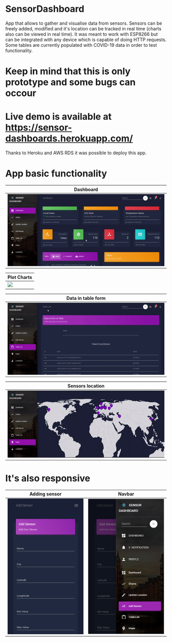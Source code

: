 # SensorDashboard
App that allows to gather and visualise data from sensors.
Sensors can be freely added, modified and it's location can be
tracked in real time (charts also can be viewed in real time).
It was meant to work with ESP8266 but can be integrated with any
device which is capable of doing HTTP requests.
Some tables are currently populated with COVID-19 data in order to test functionality.

# Keep in mind that this is only prototype and some bugs can occour

# Live demo is available at https://sensor-dashboards.herokuapp.com/
Thanks to Heroku and AWS RDS it was possible to deploy this app. 


#  App basic functionality

|Dashboard|
|---|
|![](preview/dashboard.gif)|

|Plot Charts|
|---|
|![](preview/charts.gif)|

|Data in table form|
|---|
|![](preview/tables.gif)|

|Sensors location|
|---|
|![](preview/maps.gif)|
    
#  It's also responsive

|Adding sensor|Navbar|
|---|---|
|![](preview/responsive2.png)|![](preview/responsive3.png)|
